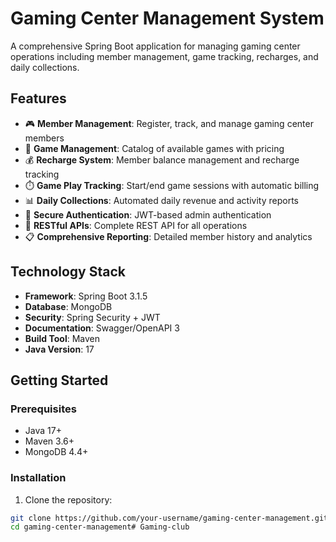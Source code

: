 # Gaming Center Management System

A comprehensive Spring Boot application for managing gaming center operations including member management, game tracking, recharges, and daily collections.

## Features

- 🎮 **Member Management**: Register, track, and manage gaming center members
- 🎯 **Game Management**: Catalog of available games with pricing
- 💰 **Recharge System**: Member balance management and recharge tracking
- ⏱️ **Game Play Tracking**: Start/end game sessions with automatic billing
- 📊 **Daily Collections**: Automated daily revenue and activity reports
- 🔐 **Secure Authentication**: JWT-based admin authentication
- 📱 **RESTful APIs**: Complete REST API for all operations
- 📋 **Comprehensive Reporting**: Detailed member history and analytics

## Technology Stack

- **Framework**: Spring Boot 3.1.5
- **Database**: MongoDB
- **Security**: Spring Security + JWT
- **Documentation**: Swagger/OpenAPI 3
- **Build Tool**: Maven
- **Java Version**: 17

## Getting Started

### Prerequisites
- Java 17+
- Maven 3.6+
- MongoDB 4.4+

### Installation

1. Clone the repository:
```bash
git clone https://github.com/your-username/gaming-center-management.git
cd gaming-center-management# Gaming-club
